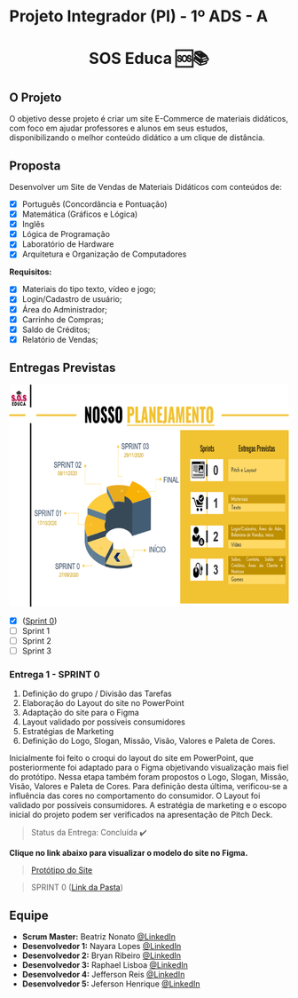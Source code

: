 # Projeto Integrador (PI) - 1º ADS - A


<h1 align="center"> SOS Educa  🆘📚 </h1>


## O Projeto
O objetivo desse projeto é criar um site E-Commerce de materiais didáticos, com foco em ajudar professores e alunos em seus estudos, disponibilizando o melhor conteúdo didático a um clique de distância.

## Proposta
Desenvolver um Site de Vendas de Materiais Didáticos com conteúdos de:

- [x] Português (Concordância e Pontuação)
- [x] Matemática (Gráficos e Lógica)
- [x] Inglês
- [x] Lógica de Programação
- [x] Laboratório de Hardware
- [x] Arquitetura e Organização de Computadores

**Requisitos:**
- [x]  Materiais do tipo texto, vídeo e jogo;
- [x]  Login/Cadastro de usuário;
- [x]  Área do Administrador;
- [x]  Carrinho de Compras;
- [x]  Saldo de Créditos;
- [x]  Relatório de Vendas;

## Entregas Previstas

<img src = "/Sprint_0/Planejamento.png" width="650" height="400" />

- [x] ([Sprint 0](https://github.com/Grupo-1-2020-PI-FATEC-ADS/SOS-EDUCA/tree/master/Sprint_0))
- [ ] Sprint 1
- [ ] Sprint 2
- [ ] Sprint 3

### Entrega 1 - SPRINT 0
1. Definição do grupo / Divisão das Tarefas
2. Elaboração do Layout do site no PowerPoint
3. Adaptação do site para o Figma
4. Layout validado por possíveis consumidores
5. Estratégias de Marketing
6. Definição do Logo, Slogan, Missão, Visão, Valores e Paleta de Cores.

Inicialmente foi feito o croqui do layout do site em PowerPoint, que posteriormente foi adaptado para o Figma objetivando visualização mais fiel do protótipo.
Nessa etapa também foram propostos o Logo, Slogan, Missão, Visão, Valores e Paleta de Cores.
Para definição desta última, verificou-se a influência das cores no comportamento do consumidor.
O Layout foi validado por possíveis consumidores. 
A estratégia de marketing e o escopo inicial do projeto podem ser verificados na apresentação de Pitch Deck.

> Status da Entrega: Concluída :heavy_check_mark:

**Clique no link abaixo para visualizar o modelo do site no Figma.**  
> [Protótipo do Site](https://www.figma.com/proto/IxIHeo1bBkB5B3z1DoVQIN/PI-Fatec?node-id=1%3A7&scaling=scale-down-width&hide-ui=1)

> SPRINT 0 ([Link da Pasta](https://github.com/Grupo-1-2020-PI-FATEC-ADS/SOS-EDUCA/tree/master/Sprint_0))

## Equipe
* **Scrum Master:** Beatriz Nonato [@LinkedIn](https://www.linkedin.com/in/beatriz-nonato-aa11017a/)
* **Desenvolvedor 1:** Nayara Lopes [@LinkedIn](https://www.linkedin.com/in/nayara-suelen-382420137/)
* **Desenvolvedor 2:** Bryan Ribeiro [@LinkedIn](https://www.linkedin.com/in/bryanrribeiro/)
* **Desenvolvedor 3:** Raphael Lisboa [@LinkedIn](https://www.linkedin.com/in/raphael-lisboa-7b3597187/)
* **Desenvolvedor 4:** Jefferson Reis [@LinkedIn](https://www.linkedin.com/in/jefferson-silva-94b94218)
* **Desenvolvedor 5:** Jeferson Henrique [@LinkedIn](https://www.linkedin.com/in/jeferson-silva-249884149/)
